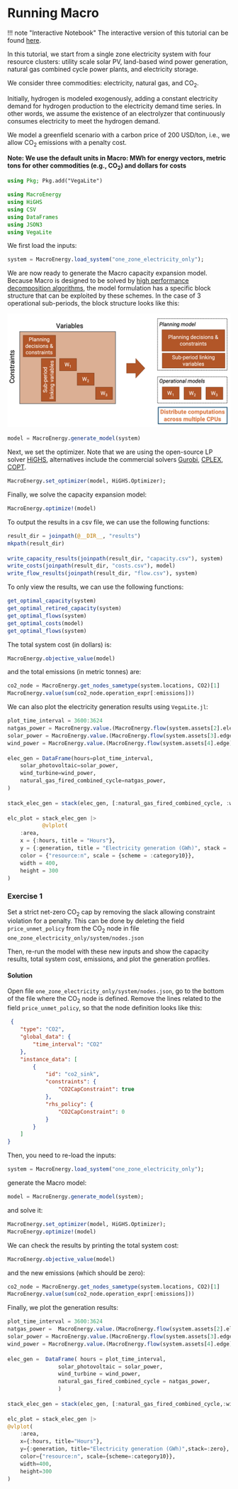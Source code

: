 
# Running Macro

!!! note "Interactive Notebook"
    The interactive version of this tutorial can be found [here](https://github.com/macroenergy/Macro/tree/main/tutorials/tutorial_2_running_macro.ipynb).

In this tutorial, we start from a single zone electricity system with four resource clusters: utility scale solar PV, land-based wind power generation, natural gas combined cycle power plants, and electricity storage. 

We consider three commodities: electricity, natural gas, and $\text{CO}_2$. 

Initially, hydrogen is modeled exogenously, adding a constant electricity demand for hydrogen production to the electricity demand time series. In other words, we assume the existence of an electrolyzer that continuously consumes electricity to meet the hydrogen demand.

We model a greenfield scenario with a carbon price of 200 USD/ton, i.e., we allow $\text{CO}_2$ emissions with a penalty cost.

**Note: We use the default units in Macro: MWh for energy vectors, metric tons for other commodities (e.g., $\text{CO}_2$) and dollars for costs**

```julia
using Pkg; Pkg.add("VegaLite")
```

```julia
using MacroEnergy
using HiGHS
using CSV
using DataFrames
using JSON3
using VegaLite
```

We first load the inputs:

```julia
system = MacroEnergy.load_system("one_zone_electricity_only");
```

We are now ready to generate the Macro capacity expansion model. Because Macro is designed to be solved by [high performance decomposition algorithms](https://arxiv.org/abs/2403.02559), the model formulation has a specific block structure that can be exploited by these schemes. In the case of 3 operational sub-periods, the block structure looks like this:

![model_structure](../images/model_structure.png)

```julia
model = MacroEnergy.generate_model(system)
```

Next, we set the optimizer. Note that we are using the open-source LP solver [HiGHS](https://highs.dev/), alternatives include the commercial solvers [Gurobi](https://www.gurobi.com/), [CPLEX](https://www.ibm.com/products/ilog-cplex-optimization-studio), [COPT](https://www.copt.de/).

```julia
MacroEnergy.set_optimizer(model, HiGHS.Optimizer);
```

Finally, we solve the capacity expansion model:

```julia
MacroEnergy.optimize!(model)
```

To output the results in a csv file, we can use the following functions:

```julia
result_dir = joinpath(@__DIR__, "results")
mkpath(result_dir)

write_capacity_results(joinpath(result_dir, "capacity.csv"), system)
write_costs(joinpath(result_dir, "costs.csv"), model)
write_flow_results(joinpath(result_dir, "flow.csv"), system)
```

To only view the results, we can use the following functions:

```julia
get_optimal_capacity(system)
get_optimal_retired_capacity(system)
get_optimal_flows(system)
get_optimal_costs(model)
get_optimal_flows(system)
```

The total system cost (in dollars) is:

```julia
MacroEnergy.objective_value(model)
```

and the total emissions (in metric tonnes) are:

```julia
co2_node = MacroEnergy.get_nodes_sametype(system.locations, CO2)[1]
MacroEnergy.value(sum(co2_node.operation_expr[:emissions]))
```

We can also plot the electricity generation results using `VegaLite.jl`:

```julia
plot_time_interval = 3600:3624
natgas_power = MacroEnergy.value.(MacroEnergy.flow(system.assets[2].elec_edge)).data[plot_time_interval] / 1e3;
solar_power = MacroEnergy.value.(MacroEnergy.flow(system.assets[3].edge)).data[plot_time_interval] / 1e3;
wind_power = MacroEnergy.value.(MacroEnergy.flow(system.assets[4].edge)).data[plot_time_interval] / 1e3;

elec_gen = DataFrame(hours=plot_time_interval,
    solar_photovoltaic=solar_power,
    wind_turbine=wind_power,
    natural_gas_fired_combined_cycle=natgas_power,
)

stack_elec_gen = stack(elec_gen, [:natural_gas_fired_combined_cycle, :wind_turbine, :solar_photovoltaic], variable_name=:resource, value_name=:generation);

elc_plot = stack_elec_gen |>
           @vlplot(
    :area,
    x = {:hours, title = "Hours"},
    y = {:generation, title = "Electricity generation (GWh)", stack = :zero},
    color = {"resource:n", scale = {scheme = :category10}},
    width = 400,
    height = 300
)
```

### Exercise 1
Set a strict net-zero $\text{CO}_2$ cap by removing the slack allowing constraint violation for a penalty. This can be done by deleting the field `price_unmet_policy` from the $\text{CO}_2$ node in file `one_zone_electricity_only/system/nodes.json`

Then, re-run the model with these new inputs and show the capacity results, total system cost, emissions, and plot the generation profiles.

#### Solution

Open file `one_zone_electricity_only/system/nodes.json`, go to the bottom of the file where the $\text{CO}_2$ node is defined. Remove the lines related to the field `price_unmet_policy`, so that the node definition looks like this:

```json
 {
    "type": "CO2",
    "global_data": {
        "time_interval": "CO2"
    },
    "instance_data": [
        {
            "id": "co2_sink",
            "constraints": {
                "CO2CapConstraint": true
            },
            "rhs_policy": {
                "CO2CapConstraint": 0
            }   
        }
    ]
}
```
Then, you need to re-load the inputs:
```julia
system = MacroEnergy.load_system("one_zone_electricity_only");
```
generate the Macro model:
```julia
model = MacroEnergy.generate_model(system);
```
and solve it:
```julia
MacroEnergy.set_optimizer(model, HiGHS.Optimizer);
MacroEnergy.optimize!(model)
```
We can check the results by printing the total system cost:
```julia
MacroEnergy.objective_value(model)
```
and the new emissions (which should be zero):
```julia
co2_node = MacroEnergy.get_nodes_sametype(system.locations, CO2)[1]
MacroEnergy.value(sum(co2_node.operation_expr[:emissions]))
```
Finally, we plot the generation results:
```julia
plot_time_interval = 3600:3624
natgas_power =  MacroEnergy.value.(MacroEnergy.flow(system.assets[2].elec_edge)).data[plot_time_interval]/1e3;
solar_power = MacroEnergy.value.(MacroEnergy.flow(system.assets[3].edge)).data[plot_time_interval]/1e3;
wind_power = MacroEnergy.value.(MacroEnergy.flow(system.assets[4].edge)).data[plot_time_interval]/1e3;

elec_gen =  DataFrame( hours = plot_time_interval, 
                solar_photovoltaic = solar_power,
                wind_turbine = wind_power,
                natural_gas_fired_combined_cycle = natgas_power,
                )

stack_elec_gen = stack(elec_gen, [:natural_gas_fired_combined_cycle,:wind_turbine,:solar_photovoltaic], variable_name=:resource, value_name=:generation);

elc_plot = stack_elec_gen |> 
@vlplot(
    :area,
    x={:hours, title="Hours"},
    y={:generation, title="Electricity generation (GWh)",stack=:zero},
    color={"resource:n", scale={scheme=:category10}},
    width=400,
    height=300
)
```


